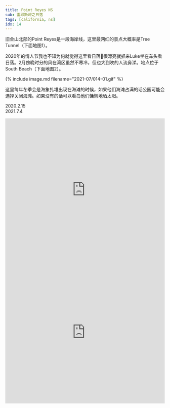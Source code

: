 ```yaml
---
title: Point Reyes NS
sub: 雷耶斯岬之日落
tags: [california, ns]
idx: 14
---
```


旧金山北部的Point Reyes是一段海岸线，这里最网红的景点大概率是Tree Tunnel（下面地图1）。

2020年的情人节我也不知为何就觉得这里看日落🌄很漂亮就抓来Luke坐在车头看日落。2月傍晚时分的风在湾区虽然不寒冷，但也大到吹的人流鼻涕。地点位于South Beach（下面地图2）。

{% include image.md filename="2021-07/014-01.gif" %}

这里每年冬季会是海象扎堆出现在海滩的时候，如果他们海滩占满的话公园可能会选择关闭海滩。如果没有的话可以看岛他们慵懒地晒太阳。

2020.2.15<br>
2021.7.4

<iframe src="https://www.google.com/maps/embed?pb=!1m14!1m8!1m3!1d401918.26497537165!2d-122.9463377!3d38.0939793!3m2!1i1024!2i768!4f13.1!3m3!1m2!1s0x8085d30397331547%3A0x67d9fbcb53748024!2sCypress%20Tree%20Tunnel!5e0!3m2!1sen!2sus!4v1652161248152!5m2!1sen!2sus" width="100%" height="450" style="border:0;" allowfullscreen="" loading="lazy" referrerpolicy="no-referrer-when-downgrade"></iframe>

<iframe src="https://www.google.com/maps/embed?pb=!1m14!1m8!1m3!1d402184.1852398912!2d-122.9913271!3d38.0455963!3m2!1i1024!2i768!4f13.1!3m3!1m2!1s0x8085da0026f141b9%3A0x981e15fb928f2397!2sPoint%20Reyes%20Beach%20South!5e0!3m2!1sen!2sus!4v1652161324475!5m2!1sen!2sus" width="100%" height="450" style="border:0;" allowfullscreen="" loading="lazy" referrerpolicy="no-referrer-when-downgrade"></iframe>
